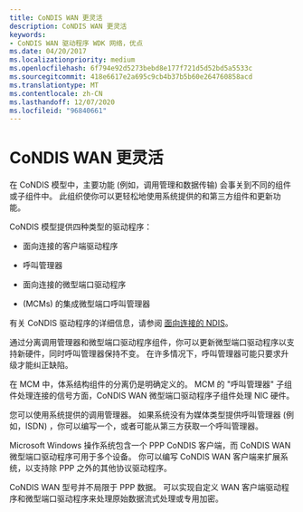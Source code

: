 ```yaml
---
title: CoNDIS WAN 更灵活
description: CoNDIS WAN 更灵活
keywords:
- CoNDIS WAN 驱动程序 WDK 网络，优点
ms.date: 04/20/2017
ms.localizationpriority: medium
ms.openlocfilehash: 6f794e92d5273bebd8e177f721d5d52bd5a5533c
ms.sourcegitcommit: 418e6617e2a695c9cb4b37b5b60e264760858acd
ms.translationtype: MT
ms.contentlocale: zh-CN
ms.lasthandoff: 12/07/2020
ms.locfileid: "96840661"
---
```

# <a name="condis-wan-is-more-flexible"></a>CoNDIS WAN 更灵活





在 CoNDIS 模型中，主要功能 (例如，调用管理和数据传输) 会事关到不同的组件或子组件中。 此组织使你可以更轻松地使用系统提供的和第三方组件和更新功能。

CoNDIS 模型提供四种类型的驱动程序：

-   面向连接的客户端驱动程序

-   呼叫管理器

-   面向连接的微型端口驱动程序

-    (MCMs) 的集成微型端口呼叫管理器

有关 CoNDIS 驱动程序的详细信息，请参阅 [面向连接的 NDIS](connection-oriented-ndis.md)。

通过分离调用管理器和微型端口驱动程序组件，你可以更新微型端口驱动程序以支持新硬件，同时呼叫管理器保持不变。 在许多情况下，呼叫管理器可能只要求升级才能纠正缺陷。

在 MCM 中，体系结构组件的分离仍是明确定义的。 MCM 的 "呼叫管理器" 子组件处理连接的信号方面，CoNDIS WAN 微型端口驱动程序子组件处理 NIC 硬件。

您可以使用系统提供的调用管理器。 如果系统没有为媒体类型提供呼叫管理器 (例如，ISDN) ，你可以编写一个，或者可能从第三方获取一个呼叫管理器。

Microsoft Windows 操作系统包含一个 PPP CoNDIS 客户端，而 CoNDIS WAN 微型端口驱动程序可用于多个设备。 你可以编写 CoNDIS WAN 客户端来扩展系统，以支持除 PPP 之外的其他协议驱动程序。

CoNDIS WAN 型号并不局限于 PPP 数据。 可以实现自定义 WAN 客户端驱动程序和微型端口驱动程序来处理原始数据流式处理或专用加密。

 

 





